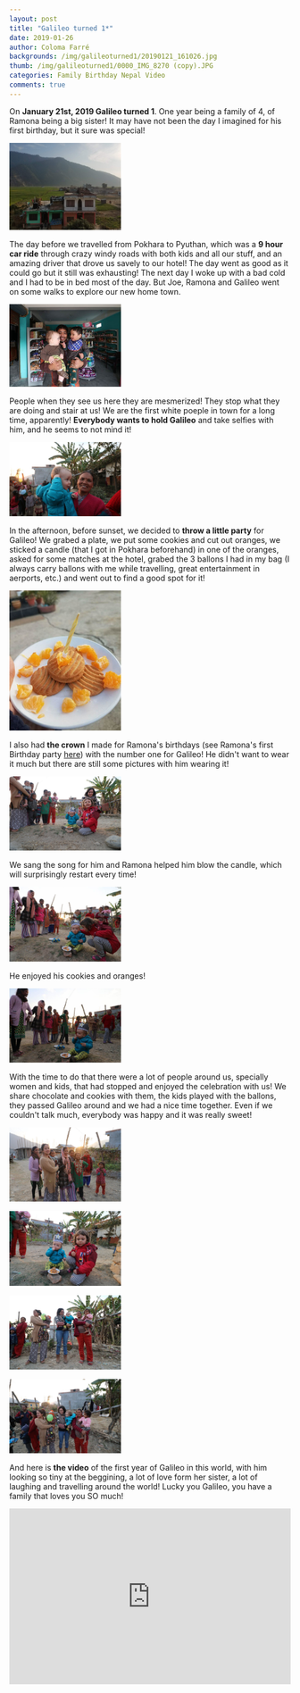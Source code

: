 ```yaml
---
layout: post
title: "Galileo turned 1*"
date: 2019-01-26
author: Coloma Farré
backgrounds: /img/galileoturned1/20190121_161026.jpg
thumb: /img/galileoturned1/0000_IMG_8270 (copy).JPG
categories: Family Birthday Nepal Video
comments: true
---
```


On **January 21st, 2019 Galileo turned 1**. One year being a family of 4, of Ramona being a big sister! It may have not been the day I imagined for his first birthday, but it sure was special! 

<a href="/img/galileoturned1/20190121_161026.jpg"> <img border="0" src= "/img/galileoturned1/20190121_161026.jpg" width="200"></a>

The day before we travelled from Pokhara to Pyuthan, which was a **9 hour car ride** through crazy windy roads with both kids and all our stuff, and an amazing driver that drove us savely to our hotel! The day went as good as it could go but it still was exhausting! The next day I woke up with a bad cold and I had to be in bed most of the day. But Joe, Ramona and Galileo went on some walks to explore our new home town.

<a href="/img/galileoturned1/0000_IMG_8258.JPG"> <img border="0" src= "/img/galileoturned1/0000_IMG_8258.JPG" width="200"></a>

People when they see us here they are mesmerized! They stop what they are doing and stair at us! We are the first white poeple in town for a long time, apparently! **Everybody wants to hold Galileo** and take selfies with him, and he seems to not mind it!

<a href="/img/galileoturned1/0000_IMG_8328.JPG"> <img border="0" src= "/img/galileoturned1/0000_IMG_8328.JPG" width="200"></a>

In the afternoon, before sunset, we decided to **throw a little party** for Galileo! We grabed a plate, we put some cookies and cut out oranges, we sticked a candle (that I got in Pokhara beforehand) in one of the oranges, asked for some matches at the hotel, grabed the 3 ballons I had in my bag (I always carry ballons with me while travelling, great entertainment in aerports, etc.) and went out to find a good spot for it!

<a href="/img/galileoturned1/0000_20190121_165930.JPG"> <img border="0" src= "/img/galileoturned1/0000_20190121_165930.JPG" width="200"></a>

I also had **the crown** I made for Ramona's birthdays (see Ramona's first Birthday party <a href="http://familyonthego.life/ramona-turns-1/" target="_blank">here</a>) with the number one for Galileo! He didn't want to wear it much but there are still some pictures with him wearing it!

<a href="/img/galileoturned1/0000_IMG_8268.JPG"> <img border="0" src= "/img/galileoturned1/0000_IMG_8268.JPG" width="200"></a>

We sang the song for him and Ramona helped him blow the candle, which will surprisingly restart every time! 

<a href="/img/galileoturned1/0000_IMG_8297.JPG"> <img border="0" src= "/img/galileoturned1/0000_IMG_8297.JPG" width="200"></a>

He enjoyed his cookies and oranges!

<a href="/img/galileoturned1/0000_IMG_8286.JPG"> <img border="0" src= "/img/galileoturned1/0000_IMG_8286.JPG" width="200"></a>

With the time to do that there were a lot of people around us, specially women and kids, that had stopped and enjoyed the celebration with us! We share chocolate and cookies with them, the kids played with the ballons, they passed Galileo around and we had a nice time together. Even if we couldn't talk much, everybody was happy and it was really sweet!

<a href="/img/galileoturned1/0000_IMG_8278.JPG"> <img border="0" src= "/img/galileoturned1/0000_IMG_8278.JPG" width="200"></a>

<a href="/img/galileoturned1/0000_IMG_8270.JPG"> <img border="0" src= "/img/galileoturned1/0000_IMG_8270.JPG" width="200"></a>

<a href="/img/galileoturned1/0000_IMG_8321.JPG"> <img border="0" src= "/img/galileoturned1/0000_IMG_8321.JPG" width="200"></a>

<a href="/img/galileoturned1/0000_IMG_8302.JPG"> <img border="0" src= "/img/galileoturned1/0000_IMG_8302.JPG" width="200"></a>

And here is **the video** of the first year of Galileo in this world, with him looking so tiny at the beggining, a lot of love form her sister, a lot of laughing and travelling around the world! Lucky you Galileo, you have a family that loves you SO much!	

<iframe width="100%" height="315" src="https://www.youtube.com/embed/Ltl6yHxpQ88" frameborder="0" allow="accelerometer; autoplay; encrypted-media; gyroscope; picture-in-picture" allowfullscreen></iframe>